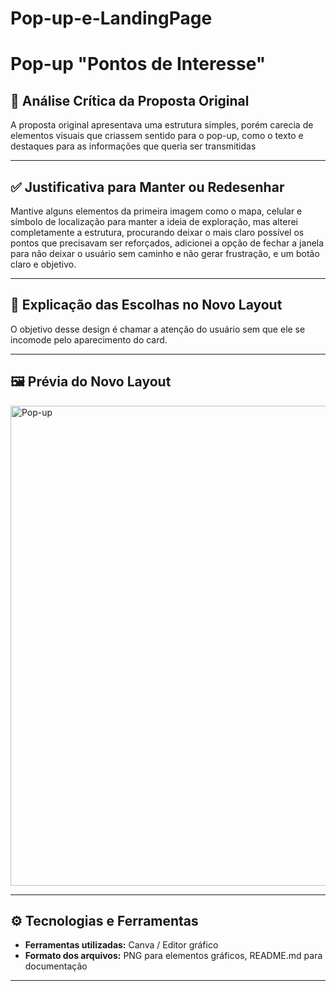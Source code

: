 # Pop-up-e-LandingPage
# Pop-up "Pontos de Interesse"

## 📌 Análise Crítica da Proposta Original
A proposta original apresentava uma estrutura simples, porém carecia de elementos visuais que criassem sentido para o pop-up, como o texto e destaques para as informações que queria ser transmitidas  

---

## ✅ Justificativa para Manter ou Redesenhar
Mantive alguns elementos da primeira imagem como o mapa, celular e símbolo de localização para manter a ideia de exploração, mas alterei completamente a estrutura, procurando deixar o mais claro possível os pontos que precisavam ser reforçados, adicionei a opção de fechar a janela para não deixar o usuário sem caminho e não gerar frustração, e um botão claro e objetivo.   

---

## 🎨 Explicação das Escolhas no Novo Layout
O objetivo desse design é chamar a atenção do usuário sem que ele se incomode pelo aparecimento do card.

---

## 🖼 Prévia do Novo Layout
<img width="1366" height="768" alt="Pop-up" src="https://github.com/user-attachments/assets/31e765da-dd2d-4443-abe5-740d9e66fff5" />

---

## ⚙️ Tecnologias e Ferramentas
- **Ferramentas utilizadas:** Canva / Editor gráfico
- **Formato dos arquivos:** PNG para elementos gráficos, README.md para documentação

---
